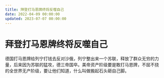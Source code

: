 ```yaml
---
title: 拜登打马恩牌终将反噬自己
date: 2022-04-09 00:00:00
updated: 2023-07-07 00:00:00
---
```


# 拜登打马恩牌终将反噬自己

德国打马恩牌给列宁打钱去反对沙俄，列宁整出来一个苏联，释放了群众无穷的力量，后来因为苏联的猛攻，德三帝国卒。美帝资产阶级要是敢打马恩牌，不屈不挠的全世界无产阶级，要让他们知道，什么叫做搬起石头砸自己脚。
